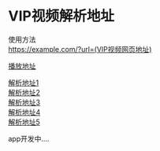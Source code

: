 # VIP视频解析地址

使用方法<br>
https://example.com/?url=(VIP视频网页地址)

[播放地址](http://wangzaixst.xyz/vip)

[解析地址1](https://app.paintstrain.com/ybjx/?url=)<br>
[解析地址2](https://api.lytwx.top/yiba/?url=)<br>
[解析地址3](http://kj.gouhys.cn/appzy/08041643/?url=)<br>
[解析地址4](http://qy.wuubaa.com/appzy/09262199/?url=)<br>
[解析地址5](https://www.8090g.cn/jiexi/?url=)

app开发中....